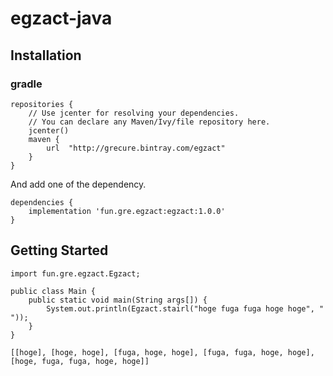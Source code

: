egzact-java
===================

Installation
-------------------

### gradle

```
repositories {
    // Use jcenter for resolving your dependencies.
    // You can declare any Maven/Ivy/file repository here.
    jcenter()
    maven {
        url  "http://grecure.bintray.com/egzact"
    }
}

```

And add one of the dependency.

```
dependencies {
    implementation 'fun.gre.egzact:egzact:1.0.0'
}
```


Getting Started
-------------------

```
import fun.gre.egzact.Egzact;

public class Main {
    public static void main(String args[]) {
        System.out.println(Egzact.stairl("hoge fuga fuga hoge hoge", " "));
    }
}
```

```
[[hoge], [hoge, hoge], [fuga, hoge, hoge], [fuga, fuga, hoge, hoge], [hoge, fuga, fuga, hoge, hoge]]
```
